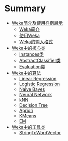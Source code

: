 # Summary

* [Weka简介及使用样例展示](chapter1/chapter1.md)
	* [Weka简介](chapter1/intro_weka.md)
	* [使用Weka](chapter1/use_weka.md)
	* [Weka的输入格式](chapter1/weka_input.md)
* [Weka中的核心类](chapter2.md)
	* [Instances类](chapter2/instances.md)
	* [AbstractClassifier类](chapter2/abstract_classifier.md)
	* [Evaluation类]()
* [Weka中的算法](chapter3.md)
	* [Linear Regression](chapter3/linear_regression.md)
	* [Logistic Regression](chapter3/logistic_regression.md)
	* [Naive Bayes]()
	* [Neural Network]()
	* [kNN]()
	* [Decision Tree]()
	* [Apriori]()
	* [KMeans]()
	* [EM]()
* [Weka中的工具类](chapter4.md)
	* [StringToWordVector]()